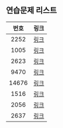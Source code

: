 ## 연습문제 리스트
|번호|링크|
|:---:|:---:|
|2252|[링크](http://boj.kr/2252)|
|1005|[링크](http://boj.kr/1005)|
|2623|[링크](http://boj.kr/2623)|
|9470|[링크](http://boj.kr/9470)|
|14676|[링크](http://boj.kr/14676)|
|1516|[링크](http://boj.kr/1516)|
|2056|[링크](http://boj.kr/2056)|
|2637|[링크](http://boj.kr/2637)|
